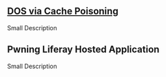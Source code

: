 ## [DOS via Cache Poisoning](https://painreigns.github.io/Dos_via_Cache_Poisoning)

Small Description 

## Pwning Liferay Hosted Application

Small Description
